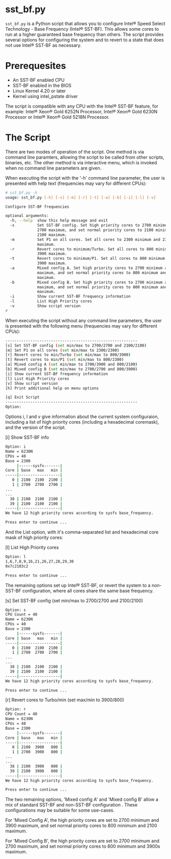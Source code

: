 # sst_bf.py

`sst_bf.py` is a Python script that allows you to configure
Intel® Speed Select Technology - Base Frequency (Intel® SST-BF).
This allows some cores to run at a higher guaranteed base frequency than
others. The script provides several options for configuring the system and
to revert to a state that does not use Intel® SST-BF as necessary.

# Prerequesites

* An SST-BF enabled CPU
* SST-BF enabled in the BIOS
* Linux Kernel 4.20 or later
* Kernel using intel_pstate driver

The script is compatible with any CPU with the Intel® SST-BF feature, for
example: Intel® Xeon® Gold 6252N Processor, Intel® Xeon® Gold 6230N
Processor or Intel® Xeon® Gold 5218N Processor.

# The Script

There are two modes of operation of the script. One method is via command line
paramters, allowing the script to be called from other scripts, binaries, etc.
The other method is via interactive menu, which is invoked when no command
line parameters are given.

When executing the script with the '-h' command line parameter, the user is
presented with help text (frequencies may vary for different CPUs):

```bash
# sst_bf.py -h
usage: sst_bf.py [-h] [-s] [-m] [-r] [-t] [-a] [-b] [-i] [-l] [-v]

Configure SST-BF frequencies

optional arguments:
  -h, --help  show this help message and exit
  -s          Set SST-BF config. Set high priority cores to 2700 minimum and
              2700 maximum, and set normal priority cores to 2100 minimum and
              2100 maximum.
  -m          Set P1 on all cores. Set all cores to 2300 minimum and 2300
              maximum.
  -r          Revert cores to minimum/Turbo. Set all cores to 800 minimum and
              3900 maximum.
  -t          Revert cores to minimum/P1. Set all cores to 800 minimum and
              3900 maximum.
  -a          Mixed config A. Set high priority cores to 2700 minimum and 3900
              maximum, and set normal priority cores to 800 minimum and 2100
              maximum.
  -b          Mixed config B. Set high priority cores to 2700 minimum and 2700
              maximum, and set normal priority cores to 800 minimum and 3900
              maximum.
  -i          Show current SST-BF frequency information
  -l          List High Priority cores
  -v          Show script version
#
```

When executing the script without any command line parameters, the user is
presented with the following menu (frequencies may vary for different CPUs):

```bash
----------------------------------------------------------
[s] Set SST-BF config (set min/max to 2700/2700 and 2100/2100)
[m] Set P1 on all cores (set min/max to 2300/2300)
[r] Revert cores to min/Turbo (set min/max to 800/3900)
[t] Revert cores to min/P1 (set min/max to 800/2300)
[a] Mixed config A (set min/max to 2700/3900 and 800/2100)
[b] Mixed config B (set min/max to 2700/2700 and 800/3900)
[i] Show current SST-BF frequency information
[l] List High Priority cores
[v] Show script version
[h] Print additional help on menu options

[q] Exit Script
----------------------------------------------------------
Option:
```

Options i, l and v give information about the current system configuraion,
including a list of high priority cores (including a hexadecimal coremask),
and the version of the script.


[i] Show SST-BF info
```bash
Option: i
Name = 6230N
CPUs = 40
Base = 2300
     |------sysfs-------|
Core | base   max   min |
-----|------------------|
   0 | 2100  2100  2100 |
   1 | 2700  2700  2700 |
...
...
  38 | 2100  2100  2100 |
  39 | 2100  2100  2100 |
-----|------------------|
We have 12 high priority cores according to sysfs base_frequency.

Press enter to continue ...
```

And the List option, with it's comma-separated list and hexadecimal core mask
of high priority cores:

[l] List High Priority cores
```bash
Option: l
1,6,7,8,9,16,21,26,27,28,29,30
0x7c2103c2

Press enter to continue ...
```

The remaining options set up Intel® SST-BF, or revert the system to
a non-SST-BF configuration, where all cores share the same base frequency.

[s] Set SST-BF config (set min/max to 2700/2700 and 2100/2100)
```bash
Option: s
CPU Count = 40
Name = 6230N
CPUs = 40
Base = 2300
     |------sysfs-------|
Core | base   max   min |
-----|------------------|
   0 | 2100  2100  2100 |
   1 | 2700  2700  2700 |
...
...
  38 | 2100  2100  2100 |
  39 | 2100  2100  2100 |
-----|------------------|
We have 12 high priority cores according to sysfs base_frequency.

Press enter to continue ...
```

[r] Revert cores to Turbo/min (set max/min to 3900/800)
```bash
Option: r
CPU Count = 40
Name = 6230N
CPUs = 40
Base = 2300
     |------sysfs-------|
Core | base   max   min |
-----|------------------|
   0 | 2100  3900   800 |
   1 | 2700  3900   800 |
...
...
  38 | 2100  3900   800 |
  39 | 2100  3900   800 |
-----|------------------|
We have 12 high priority cores according to sysfs base_frequency.

Press enter to continue ...
```

The two remaining options, 'Mixed config A' and 'Mixed config B' allow a
mix of standard SST-BF and non-SST-BF configuration . These configurations
may be suitable for some use-cases.

For 'Mixed Config A', the high priority cores are set to 2700 minimum and
3900 maximum, and set normal priority cores to 800 minimum and 2100
maximum.

For 'Mixed Config B', the high priority cores are set to 2700 minimum and
2700 maximum, and set normal priority cores to 800 minimum and 3900s
maximum.

